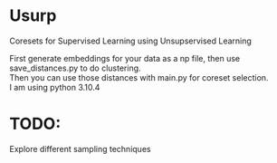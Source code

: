 # Usurp
Coresets for Supervised Learning using Unsupservised Learning

First generate embeddings for your data as a np file, then use save_distances.py to do clustering.  
Then you can use those distances with main.py for coreset selection.    
I am using python 3.10.4  

# TODO:     
Explore different sampling techniques   
